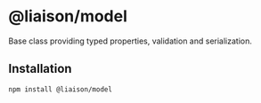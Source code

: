 # @liaison/model

Base class providing typed properties, validation and serialization.

## Installation

```
npm install @liaison/model
```
